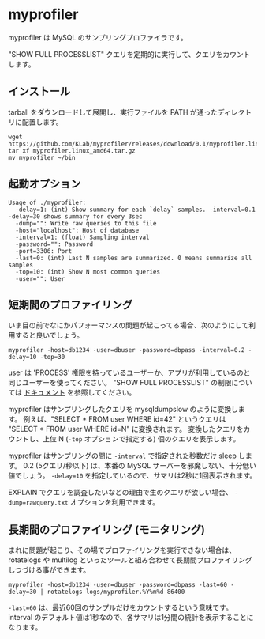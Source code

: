 # myprofiler

myprofiler は MySQL のサンプリングプロファイラです。

"SHOW FULL PROCESSLIST" クエリを定期的に実行して、クエリをカウントします。

## インストール

tarball をダウンロードして展開し、実行ファイルを PATH が通ったディレクトリに配置します。

```console
wget https://github.com/KLab/myprofiler/releases/download/0.1/myprofiler.linux_amd64.tar.gz
tar xf myprofiler.linux_amd64.tar.gz
mv myprofiler ~/bin
```

## 起動オプション

```console
Usage of ./myprofiler:
  -delay=1: (int) Show summary for each `delay` samples. -interval=0.1 -delay=30 shows summary for every 3sec
  -dump="": Write raw queries to this file
  -host="localhost": Host of database
  -interval=1: (float) Sampling interval
  -password="": Password
  -port=3306: Port
  -last=0: (int) Last N samples are summarized. 0 means summarize all samples
  -top=10: (int) Show N most common queries
  -user="": User
```


## 短期間のプロファイリング

いま目の前でなにかパフォーマンスの問題が起こってる場合、次のようにして利用すると良いでしょう。

```console
myprofiler -host=db1234 -user=dbuser -password=dbpass -interval=0.2 -delay=10 -top=30
```

user は 'PROCESS' 権限を持っているユーザーか、アプリが利用しているのと同じユーザーを使ってください。
"SHOW FULL PROCESSLIST" の制限については [ドキュメント](https://dev.mysql.com/doc/refman/5.6/en/show-processlist.html)
を参照してください。

myprofiler はサンプリングしたクエリを mysqldumpslow のように変換します。
例えば、"SELECT * FROM user WHERE id=42" というクエリは "SELECT * FROM user WHERE id=N" に変換されます。
変換したクエリをカウントし、上位 N (`-top` オプションで指定する) 個のクエリを表示します。

myprofiler はサンプリングの間に `-interval` で指定された秒数だけ sleep します。
0.2 (5クエリ/秒以下) は、本番の MySQL サーバーを邪魔しない、十分低い値でしょう。
`-delay=10` を指定しているので、サマリは2秒に1回表示されます。

EXPLAIN でクエリを調査したいなどの理由で生のクエリが欲しい場合、 `-dump=rawquery.txt` オプションを利用できます。


## 長期間のプロファイリング (モニタリング)

まれに問題が起こり、その場でプロファイリングを実行できない場合は、
rotatelogs や multilog といったツールと組み合わせて長期間プロファイリングしつづける事ができます。


```console
myprofiler -host=db1234 -user=dbuser -password=dbpass -last=60 -delay=30 | rotatelogs logs/myprofiler.%Y%m%d 86400
```

`-last=60` は、最近60回のサンプルだけをカウントするという意味です。
interval のデフォルト値は1秒なので、各サマリは1分間の統計を表示することになります。
